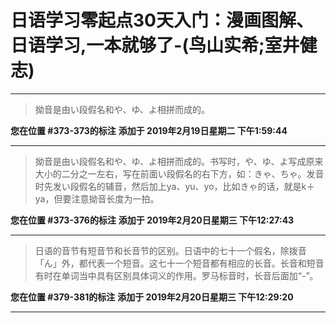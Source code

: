 # 日语学习零起点30天入门：漫画图解、日语学习,一本就够了-(鸟山实希;室井健志)

---

> 拗音是由い段假名和や、ゆ、よ相拼而成的。

**您在位置 #373-373的标注** **添加于 2019年2月19日星期二 下午1:59:44**

---

> 拗音是由い段假名和や、ゆ、よ相拼而成的。书写时，や、ゆ、よ写成原来大小的二分之一左右，写在前面い段假名的右下方，如：きゃ、ちゃ。发音时先发い段假名的辅音，然后加上ya、yu、yo，比如きゃ的话，就是k＋ya，但要注意拗音长度为一拍。

**您在位置 #373-376的标注** **添加于 2019年2月20日星期三 下午12:27:43**

---

> 日语的音节有短音节和长音节的区别。日语中的七十一个假名，除拨音「ん」外，都代表一个短音。这七十一个短音都有相应的长音。长音和短音有时在单词当中具有区别具体词义的作用。罗马标音时，长音后面加“-”。

**您在位置 #379-381的标注** **添加于 2019年2月20日星期三 下午12:29:20**

---

